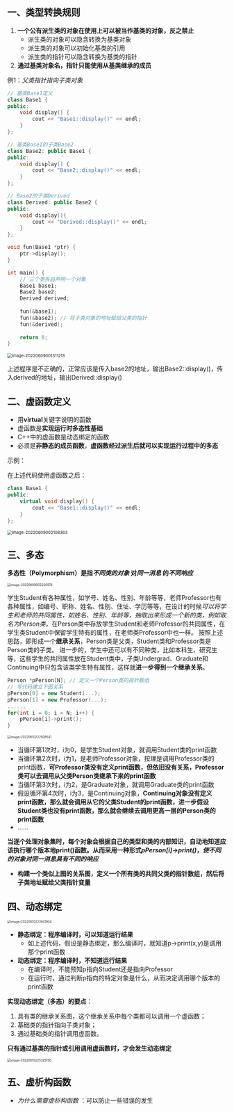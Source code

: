 ## 一、类型转换规则

1. **一个公有派生类的对象在使用上可以被当作基类的对象，反之禁止**
	- 派生类的对象可以隐含转换为基类对象
	- 派生类的对象可以初始化基类的引用
	- 派生类的指针可以隐含转换为基类的指针
2. **通过基类对象名，指针只能使用从基类继承的成员**

例1：*父类指针指向子类对象*

```c++
// 基类Base1定义
class Base1 {
public:
    void display() {
        cout << "Base1::display()" << endl;
    }
};

// 基类Base1的子类Base2
class Base2: public Base1 {
public:
    void display() {
        cout << "Base2::display()" << endl;
    }
};

// Base2的子类Derived
class Derived: public Base2 {
public:
    void display(){
        cout << "Derived::display()" << endl;
    }
};

void fun(Base1 *ptr) {
    ptr->display();
}

int main() {
    // 三个类各自声明一个对象
    Base1 base1;
    Base2 base2;
    Derived derived;
    
    fun(&base1);
    fun(&base2); // 将子类对象的地址赋给父类的指针
    fun(&derived);
    
    return 0;
}
```

<img src="https://raw.githubusercontent.com/Jian-wei-peng/typora-pic/main/202206090013259.png" alt="image-20220609001311213" style="zoom:67%;" />

上述程序是不正确的，正常应该是传入base2的地址，输出Base2::display()，传入derived的地址，输出Derived::display()



## 二、虚函数定义

- 用**virtual**关键字说明的函数
- 虚函数是**实现运行时多态性基础**
- C++中的虚函数是动态绑定的函数
- 必须是**非静态的成员函数**，**虚函数经过派生后就可以实现运行过程中的多态**

示例：

在上述代码使用虚函数之后：

```c++
class Base1 {
public:
    virtual void display() {
        cout << "Base1::display()" << endl;
    }
};
```

<img src="https://raw.githubusercontent.com/Jian-wei-peng/typora-pic/main/202206090021408.png" alt="image-20220609002108363" style="zoom:67%;" />



## 三、多态

**多态性（Polymorphism）是指*不同类的对象* 对*同一消息* 的*不同响应***

<img src="https://raw.githubusercontent.com/Jian-wei-peng/typora-pic/main/202206090022027.png" alt="image-20220609002230974" style="zoom: 50%;" />

学生Student有各种属性，如学号、姓名、性别、年龄等等，老师Professor也有各种属性，如编号、职称、姓名、性别、住址、学历等等，在设计的时候*可以将学生和老师的共同属性，如姓名、性别、年龄等，抽取出来形成一个新的类，例如取名为Person类*，在Person类中存放学生Student和老师Professor的共同属性，在学生类Student中保留学生特有的属性，在老师类Professor中也一样。
按照上述思路，即形成一个**继承关系**，Person类是父类，Student类和Professor类是Person类的子类。
进一步的，学生中还可以有不同种类，比如本科生、研究生等，这些学生的共同属性放在Student类中，子类Undergrad、Graduate和Continuing中只包含该类学生特有属性，这样就**进一步得到一个继承关系**。

```c++
Person *pPerson[N];	// 定义一个Person类的指针数组
// 写代码建立下图关系
pPerson[0] = new Student(...);
pPerson[1] = new Professor(...);
......
for(int i = 0; i < N; i++) {
    pPerson[i]->print();	
}
```

<img src="https://raw.githubusercontent.com/Jian-wei-peng/typora-pic/main/202206102225591.png" alt="image-20220610222508541" style="zoom:50%;" />

- 当循环第1次时，i为0，是学生Student对象，就调用Student类的print函数
- 当循环第2次时，i为1，是老师Professor对象，按理是调用Professor类的print函数，**可Professor类没有定义print函数，但依旧没有关系，Professor类可以去调用从父类Person类继承下来的print函数**
- 当循环第3次时，i为2，是Graduate对象，就调用Graduate类的print函数
- 假设循环第4次时，i为3，是Continuing对象，**Continuing对象没有定义print函数，那么就会调用从它的父类Student的print函数，进一步假设Student类也没有print函数，那么就会继续去调用更高一层的Person类的print函数**
- ……

**当逐个处理对象集时，每个对象会根据自己的类型和类的内部知识，自动地知道应该执行哪个版本地print()函数。从而采用一种形式*pPerson[i]->print()*，*使不同的对象对同一消息具有不同的响应***



- **构建一个类似上图的关系图，定义一个所有类的共同父类的指针数组，然后将子类地址赋给父类指针变量**



## 四、动态绑定

<img src="https://raw.githubusercontent.com/Jian-wei-peng/typora-pic/main/202206102239004.png" alt="image-20220610223941904" style="zoom: 50%;" />

- **静态绑定：程序编译时，可以知道运行结果**
	- 如上述代码，假设是静态绑定，那么编译时，就知道p->print(x,y)是调用那个print函数
- **动态绑定：程序编译时，不知道运行结果**
	- 在编译时，不能预知p指向Student还是指向Professor
	- 在运行时，通过判断p指向的特定对象是什么，从而决定调用哪个版本的print函数

**实现动态绑定（多态）的要点**：

1. 具有类的继承关系图，这个继承关系中每个类都可以调用一个虚函数；
2. 基础类的指针指向子类对象；
3. 通过基础类的指针调用虚函数。

**只有通过基类的指针或引用调用虚函数时，才会发生动态绑定**

<img src="https://raw.githubusercontent.com/Jian-wei-peng/typora-pic/main/202206102253240.png" alt="image-20220610225325150" style="zoom:50%;" />



## 五、虚析构函数

- *为什么需要虚析构函数* ：可以防止一些错误的发生

































